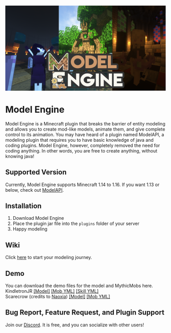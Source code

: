 ![Alt](/ModelEngineBanner.png )
# Model Engine
Model Engine is a Minecraft plugin that breaks the barrier of entity modeling and allows you to create mod-like models, animate them, and give complete control to its animation. You may have heard of a plugin named ModelAPI, a modeling plugin that requires you to have basic knowledge of java and coding plugins. Model Engine, however, completely removed the need for coding anything. In other words, you are free to create anything, without knowing java!

## Supported Version
Currently, Model Engine supports Minecraft 1.14 to 1.16. If you want 1.13 or below, check out [ModelAPI](https://www.spigotmc.org/resources/modelapi-custom-entity-model-manager.68014/).

## Installation
1. Download Model Engine
2. Place the plugin jar file into the `plugins` folder of your server
3. Happy modeling

## Wiki
Click [here](https://github.com/Ticxo/Model-Engine-Wiki/wiki) to start your modeling journey.

## Demo
You can download the demo files for the model and MythicMobs here.  
KindletronJR [[Model]](https://drive.google.com/file/d/1gMiE6mii_9AiRRj9QFq480xvrRPW9Gdg/view?usp=sharing) [[Mob YML]](https://github.com/Ticxo/Model-Engine-Wiki/blob/master/wiki/KindletronJR.yml) [[Skill YML]](https://github.com/Ticxo/Model-Engine-Wiki/blob/master/wiki/KindletronSkills.yml)  
Scarecrow (credits to [Naoxia](https://www.youtube.com/channel/UCc5itTcpJZV_5Sj2VvfS1DA)) [[Model]](https://drive.google.com/file/d/122-TiGNuDWCMov4NjVD-44sEtVAsC8rM/view?usp=sharing) [[Mob YML]](https://github.com/Ticxo/Model-Engine-Wiki/blob/master/wiki/Scarecrow.yml)  

## Bug Report, Feature Request, and Plugin Support
Join our [Discord](https://discord.gg/vbdyuac). It is free, and you can socialize with other users!
